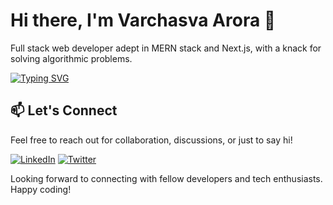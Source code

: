 # Hi there, I'm Varchasva Arora 👋

Full stack web developer adept in MERN stack and Next.js, with a knack for solving algorithmic problems.

[![Typing SVG](https://readme-typing-svg.demolab.com?font=Fira+Code&pause=0&width=435&lines=JavaScript,+TypeScript+Developer;MERN+Stack,+Next.js;Full+Stack+Web+Developer)](https://git.io/typing-svg)



## 📫 Let's Connect

Feel free to reach out for collaboration, discussions, or just to say hi!

[![LinkedIn](https://img.shields.io/badge/linkedin-%230077B5.svg?&style=for-the-badge&logo=linkedin&logoColor=white)](https://www.linkedin.com/in/varchasvaarora/)
[![Twitter](https://img.shields.io/badge/twitter-%231DA1F2.svg?&style=for-the-badge&logo=twitter&logoColor=white)](https://twitter.com/Varchasva_01)




Looking forward to connecting with fellow developers and tech enthusiasts. Happy coding!
